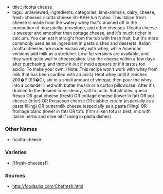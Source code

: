 - title:: ricotta cheese
- tags:: unreviewed, ingredients, categories, land-animals, dairy, cheese, fresh-cheeses
ricotta cheese rih-KAH-tuh Notes: This Italian fresh cheese is made from the watery whey that's drained off in the production of mozzarella, provolone, and other cheeses. Ricotta cheese is sweeter and smoother than cottage cheese, and it's much richer in calcium. You can eat it straight from the tub with fresh fruit, but it's more commonly used as an ingredient in pasta dishes and desserts. Italian ricotta cheeses are made exclusively with whey, while American versions add milk as a stretcher. Low-fat versions are available, and they work quite well in cheesecakes. Use the cheese within a few days after purchasing, and throw it out if mold appears or if it tastes too acidic. To make your own: (Note: This recipe won't work with whey from milk that has been curdled with an acid.) Heat whey until it reaches 200�F (93�C), stir in a small amount of vinegar, then pour the whey into a colander lined with butter muslin or a cotton pillowcase. After it's drained to the desired consistency, salt to taste. Substitutes: queso fresco OR goat cheese (fresh) OR cottage cheese (lower in fat) OR pot cheese (drier) OR Requeson cheese OR clabber cream (especially as a pasta filling) OR buttermilk cheese (especially as a pasta filling) OR fromage blanc (lower in fat) OR tofu (firm silken tofu is best; mix with Italian herbs and olive oil if using in pasta dishes)

### Other Names

* ricotta cheese

### Varieties

* [[fresh-cheeses]]

### Sources
* http://foodsubs.com/Chefresh.html
